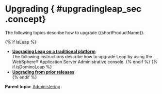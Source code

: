 # Upgrading { #upgradingleap_sec .concept}

The following topics describe how to upgrade {{shortProductName}}.

{% if isLeap %}
-   **[Upgrading Leap on a traditional platform](in_upgrading.md)**  
The following instructions describe how to upgrade Leap by using the WebSphere® Application Server Administrative console.
{% endif %}
{% if isDominoLeap %}
-   **[Upgrading from prior releases](dleap_upgrading_prior_releases.md)**  
{% endif %}

**Parent topic:** [Administering](administering_leap.md)

